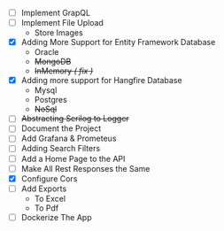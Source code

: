 - [ ] Implement GrapQL
- [ ] Implement File Upload
  - Store Images
- [x] Adding More Support for Entity Framework Database
  - Oracle
  - ~~MongoDB~~
  - ~~InMemory _( fix )_~~
- [x] Adding more support for Hangfire Database
  - Mysql
  - Postgres
  - ~~NoSql~~
- [ ] ~~Abstracting Serilog to Logger~~
- [ ] Document the Project
- [ ] Add Grafana & Prometeus
- [ ] Adding Search Filters
- [ ] Add a Home Page to the API
- [ ] Make All Rest Responses the Same
- [x] Configure Cors
- [ ] Add Exports
  - To Excel
  - To Pdf
- [ ] Dockerize The App
